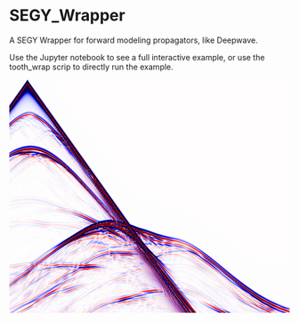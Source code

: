 # SEGY_Wrapper
A SEGY Wrapper for forward modeling propagators, like Deepwave.

Use the Jupyter notebook to see a full interactive example, or use the tooth_wrap scrip to directly run the example.

![Shot](Shot_1.png)
